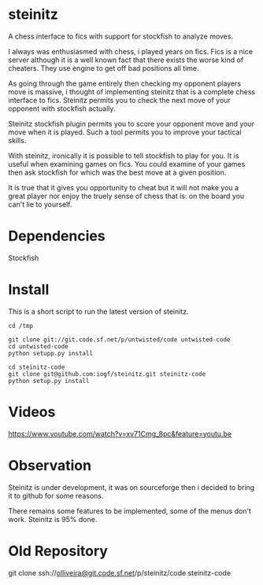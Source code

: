 steinitz
========

A chess interface to fics with support for stockfish to analyze moves.

I always was enthusiasmed with chess, i played years on fics.
Fics is a nice server although it is a well known fact that there exists the worse
kind of cheaters. They use engine to get off bad positions all time.

As going through the game entirely then checking my opponent players move is massive,
i thought of implementing steinitz that is a complete chess interface to fics.
Steinitz permits you to check the next move of your opponent with stockfish actually.

Steinitz stockfish plugin permits you to score your opponent move and your move 
when it is played. Such a tool permits you to improve your tactical skills.

With steinitz, ironically it is possible to tell stockfish to play for you. 
It is useful when examining games on fics. You could examine of your games
then ask stockfish for which was the best move at a given position.

It is true that it gives you opportunity to cheat but it will not make you a great player 
nor enjoy the truely sense of chess that is: on the board you can't lie to yourself.


Dependencies
============

Stockfish



Install
=======

This is a short script to run the latest version of steinitz.

    cd /tmp
    
    git clone git://git.code.sf.net/p/untwisted/code untwisted-code
    cd untwisted-code
    python setupp.py install
    
    cd steinitz-code
    git clone git@github.com:iogf/steinitz.git steinitz-code
    python setup.py install


Videos
======
https://www.youtube.com/watch?v=xv71Cmg_8pc&feature=youtu.be

Observation
===========
Steinitz is under development, it was on sourceforge then i decided to bring it to github
for some reasons. 

There remains some features to be implemented, some of the menus don't work.
Steinitz is 95% done.


Old Repository
==============
git clone ssh://olliveira@git.code.sf.net/p/steinitz/code steinitz-code


